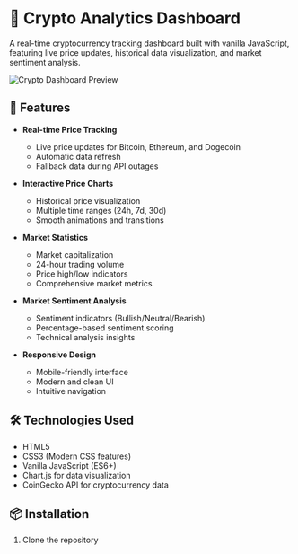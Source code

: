 # 🚀 Crypto Analytics Dashboard

A real-time cryptocurrency tracking dashboard built with vanilla JavaScript, featuring live price updates, historical data visualization, and market sentiment analysis.

![Crypto Dashboard Preview](preview.png)

## 🌟 Features

- **Real-time Price Tracking**
  - Live price updates for Bitcoin, Ethereum, and Dogecoin
  - Automatic data refresh
  - Fallback data during API outages

- **Interactive Price Charts**
  - Historical price visualization
  - Multiple time ranges (24h, 7d, 30d)
  - Smooth animations and transitions

- **Market Statistics**
  - Market capitalization
  - 24-hour trading volume
  - Price high/low indicators
  - Comprehensive market metrics

- **Market Sentiment Analysis**
  - Sentiment indicators (Bullish/Neutral/Bearish)
  - Percentage-based sentiment scoring
  - Technical analysis insights

- **Responsive Design**
  - Mobile-friendly interface
  - Modern and clean UI
  - Intuitive navigation

## 🛠️ Technologies Used

- HTML5
- CSS3 (Modern CSS features)
- Vanilla JavaScript (ES6+)
- Chart.js for data visualization
- CoinGecko API for cryptocurrency data

## 📦 Installation

1. Clone the repository
